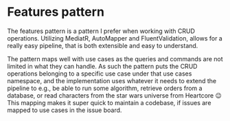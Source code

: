 # Features pattern

The features pattern is a pattern I prefer when working with CRUD operations. Utilizing MediatR, AutoMapper and FluentValidation, allows for a really easy pipeline, that is both extensible and easy to understand.

The pattern maps well with use cases as the queries and commands are not limited in what they can handle. As such the pattern puts the CRUD operations belonging to a specific use case under that use cases namespace, and the implementation uses whatever it needs to extend the pipeline to e.g., be able to run some algorithm, retrieve orders from a database, or read characters from the star wars universe from Heartcore 😉 This mapping makes it super quick to maintain a codebase, if issues are mapped to use cases in the issue board.
